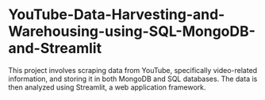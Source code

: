# YouTube-Data-Harvesting-and-Warehousing-using-SQL-MongoDB-and-Streamlit
This project involves scraping data from YouTube, specifically video-related information, and storing it in both MongoDB and SQL databases. The data is then analyzed using Streamlit, a web application framework.
